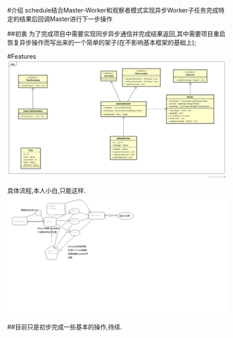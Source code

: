 #介绍
schedule结合Master-Worker和观察者模式实现异步Worker子任务完成特定的结果后回调Master进行下一步操作

##初衷
为了完成项目中需要实现同步异步通信并完成结果返回,其中需要项目重启恢复异步操作而写出来的一个简单的架子(在不影响基本框架的基础上);

#Features
![类图](image/schedule.png)

具体流程,本人小白,只能这样.
![流程](image/无标题.png)

##目前只是初步完成一些基本的操作,待续.